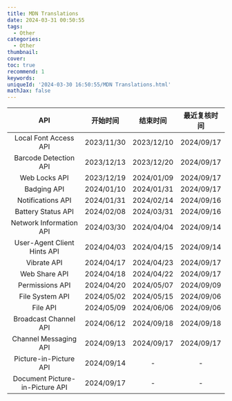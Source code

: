 ```yaml
---
title: MDN Translations
date: 2024-03-31 00:50:55
tags:
  - Other
categories:
  - Other
thumbnail:
cover:
toc: true
recommend: 1
keywords:
uniqueId: '2024-03-30 16:50:55/MDN Translations.html'
mathJax: false
---
```


|             API             |    开始时间    |    结束时间    |   最近复核时间   |
|:---------------------------:|:----------:|:----------:|:----------:|
|      Local Font Access API      | 2023/11/30 | 2023/12/10 | 2024/09/17 |
|      Barcode Detection API      | 2023/12/13 | 2023/12/20 | 2024/09/17 |
|          Web Locks API          | 2023/12/19 | 2024/01/09 | 2024/09/17 |
|           Badging API           | 2024/01/10 | 2024/01/31 | 2024/09/17 |
|        Notifications API        | 2024/01/31 | 2024/02/14 | 2024/09/16 |
|       Battery Status API        | 2024/02/08 | 2024/03/31 | 2024/09/16 |
|     Network Information API     | 2024/03/30 | 2024/04/04 | 2024/09/14 |
|   User-Agent Client Hints API   | 2024/04/03 | 2024/04/15 | 2024/09/14 |
|           Vibrate API           | 2024/04/17 | 2024/04/23 | 2024/09/17 |
|          Web Share API          | 2024/04/18 | 2024/04/22 | 2024/09/17 |
|         Permissions API         | 2024/04/20 | 2024/05/07 | 2024/09/09 |
|         File System API         | 2024/05/02 | 2024/05/15 | 2024/09/06 |
|            File API             | 2024/05/09 | 2024/06/06 | 2024/09/06 |
|      Broadcast Channel API      | 2024/06/12 | 2024/09/18 | 2024/09/18 |
|      Channel Messaging API      | 2024/09/13 | 2024/09/17 | 2024/09/17 |
|      Picture-in-Picture API     | 2024/09/14 |     -      |     -      |
| Document Picture-in-Picture API | 2024/09/17 |     -      |     -      |
